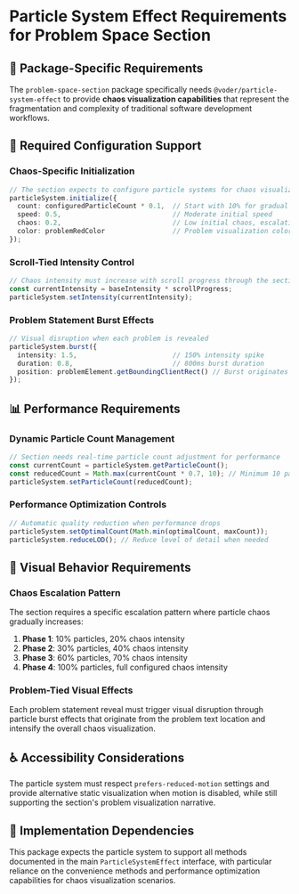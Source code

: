 # Particle System Effect Requirements for Problem Space Section

## 🎯 **Package-Specific Requirements**

The `problem-space-section` package specifically needs `@voder/particle-system-effect` to provide **chaos visualization capabilities** that represent the fragmentation and complexity of traditional software development workflows.

## 🔧 **Required Configuration Support**

### **Chaos-Specific Initialization**
```typescript
// The section expects to configure particle systems for chaos visualization
particleSystem.initialize({
  count: configuredParticleCount * 0.1,  // Start with 10% for gradual buildup
  speed: 0.5,                            // Moderate initial speed
  chaos: 0.2,                            // Low initial chaos, escalating over time
  color: problemRedColor                 // Problem visualization color (#FF6B6B)
});
```

### **Scroll-Tied Intensity Control**
```typescript
// Chaos intensity must increase with scroll progress through the section
const currentIntensity = baseIntensity * scrollProgress;
particleSystem.setIntensity(currentIntensity);
```

### **Problem Statement Burst Effects**
```typescript
// Visual disruption when each problem is revealed
particleSystem.burst({
  intensity: 1.5,                        // 150% intensity spike
  duration: 0.8,                         // 800ms burst duration
  position: problemElement.getBoundingClientRect() // Burst originates from problem location
});
```

## 📊 **Performance Requirements**

### **Dynamic Particle Count Management**
```typescript
// Section needs real-time particle count adjustment for performance
const currentCount = particleSystem.getParticleCount();
const reducedCount = Math.max(currentCount * 0.7, 10); // Minimum 10 particles
particleSystem.setParticleCount(reducedCount);
```

### **Performance Optimization Controls**
```typescript
// Automatic quality reduction when performance drops
particleSystem.setOptimalCount(Math.min(optimalCount, maxCount));
particleSystem.reduceLOD(); // Reduce level of detail when needed
```

## 🎨 **Visual Behavior Requirements**

### **Chaos Escalation Pattern**
The section requires a specific escalation pattern where particle chaos gradually increases:
1. **Phase 1**: 10% particles, 20% chaos intensity
2. **Phase 2**: 30% particles, 40% chaos intensity  
3. **Phase 3**: 60% particles, 70% chaos intensity
4. **Phase 4**: 100% particles, full configured chaos intensity

### **Problem-Tied Visual Effects**
Each problem statement reveal must trigger visual disruption through particle burst effects that originate from the problem text location and intensify the overall chaos visualization.

## ♿ **Accessibility Considerations**

The particle system must respect `prefers-reduced-motion` settings and provide alternative static visualization when motion is disabled, while still supporting the section's problem visualization narrative.

## 🔧 **Implementation Dependencies**

This package expects the particle system to support all methods documented in the main `ParticleSystemEffect` interface, with particular reliance on the convenience methods and performance optimization capabilities for chaos visualization scenarios.

